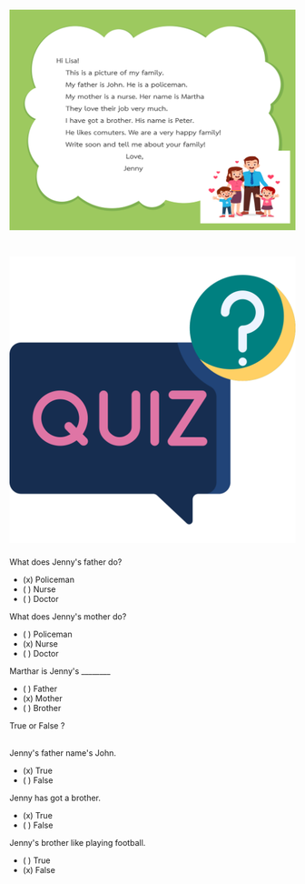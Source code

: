 
# ![](/media/img/lessons__lettertolisa.svg) 


# ![icon](/media/icons/quiz.svg) 


What does Jenny's father do?  
 - (x) Policeman
 - ( ) Nurse
 - ( ) Doctor

What does Jenny's mother do?  
 - ( ) Policeman
 - (x) Nurse
 - ( ) Doctor

Marthar is Jenny's ________
 - ( ) Father
 - (x) Mother
 - ( ) Brother

<div class="title">True or False ?</div> 
<br>

Jenny's father name's John.  
 - (x) True
 - ( ) False   

Jenny has got a brother. 
 - (x) True
 - ( ) False   

Jenny's brother like playing football. 
 - ( ) True
 - (x) False   